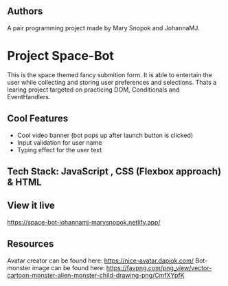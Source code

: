 ## Authors
A pair programming project made by Mary Snopok and JohannaMJ.

# Project Space-Bot

This is the space themed fancy submition form. It is able to entertain the user while collecting and storing user preferences and selections. 
Thats a learing project targeted on practicing DOM, Conditionals and EventHandlers.

## Cool Features
- Cool video banner (bot pops up after launch button is clicked)
- Input validation for user name
- Typing effect for the user text

## Tech Stack: JavaScript , CSS (Flexbox approach) & HTML

## View it live
https://space-bot-johannamj-marysnopok.netlify.app/

## Resources
Avatar creator can be found here: https://nice-avatar.dapiok.com/
Bot-monster image can be found here: https://favpng.com/png_view/vector-cartoon-monster-alien-monster-child-drawing-png/CmfXYpfK


